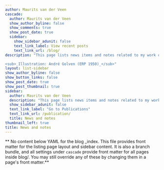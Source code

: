 ```yaml
---
author: Maurits van der Veen
cascade:
  author: Maurits van der Veen
  show_author_byline: false
  show_comments: true
  show_post_date: true
  sidebar:
    show_sidebar_adunit: false
    text_link_label: View recent posts
    text_link_url: /blog/
description: "This page lists news items and notes related to my work other than publications (which are on the Publications page).\n\n

<sub>_Illustration: André Golven (ERP 1950)_</sub>"
layout: list-sidebar
show_author_byline: false
show_button_links: false
show_post_date: true
show_post_thumbnail: true
sidebar:
  author: Maurits van der Veen
  description: "This page lists news items and notes related to my work other than publications (which are on the Publications page)."
  show_sidebar_adunit: false
  text_link_label: "Go to Publications"
  text_link_url: /publication/
  title: News and notes
thumbnail_left: true
title: News and notes
---
```


** No content below YAML for the blog _index. This file provides front matter for the listing page layout and sidebar content. It is also a branch bundle, and all settings under `cascade` provide front matter for all pages inside blog/. You may still override any of these by changing them in a page's front matter.**
